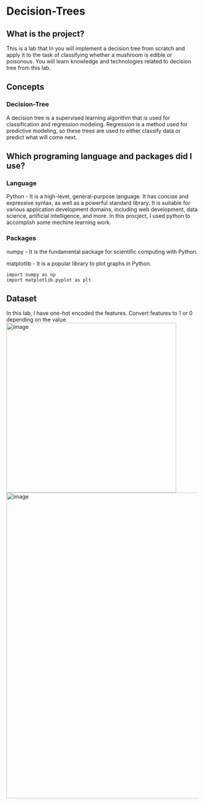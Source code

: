 # Decision-Trees
## What is the project?
This is a lab that In you will implement a decision tree from scratch and apply it to the task of classifying whether a mushroom is edible or poisonous. You will learn knowledge and technologies related to decision tree from this lab.

## Concepts
### Decision-Tree
A decision tree is a supervised learning algorithm that is used for classification and regression modeling. Regression is a method used for predictive modeling, so these trees are used to either classify data or predict what will come next.

## Which programing language and packages did I use?
### Language
Python - It is a high-level, general-purpose language. It has concise and expressive syntax, as well as a powerful standard library. It is suitable for various application development domains, including web development, data science, artificial intelligence, and more. In this procject, I used python to accomplish some mechine learning work.

### Packages
numpy - It is the fundamental package for scientific computing with Python.

matplotlib - It is a popular library to plot graphs in Python.

```
import numpy as np
import matplotlib.pyplot as plt
```

## Dataset
In this lab, I have one-hot encoded the features. Convert features to 1 or 0 depending on the value.
<img width="445" alt="image" src="https://github.com/urltumanorb/Decision-Trees/assets/24932621/ffca2e02-4ef9-44f9-a893-ca435048c47b">
<img width="802" alt="image" src="https://github.com/urltumanorb/Decision-Trees/assets/24932621/2ac61761-60a9-4539-a99b-1bce7f46eb7b">

